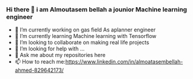 ### Hi there 👋 i am Almoutasem bellah a jounior Machine learning engineer
- 🔭 I’m currently working on gas field As aplanner engineer 
- 🌱 I’m currently learning Machine learning with Tensorflow
- 👯 I’m looking to collaborate on making real life projects 
- 🤔 I’m looking for help with ...
- 💬 Ask me about my repositories here 
- 📫 How to reach me:https://www.linkedin.com/in/almoatasembellah-ahmed-829642173/
<!--
**Almoutasembellah/Almoutasembellah** is a ✨ _special_ ✨ repository because its `README.md` (this file) appears on your GitHub profile.

Here are some ideas to get you started:

- 🔭 I’m currently working on gas field As aplanner engineer 
- 🌱 I’m currently learning Machine learning with Tensorflow
- 👯 I’m looking to collaborate on making real life projects 
- 🤔 I’m looking for help with ...
- 💬 Ask me about my repositories here 
- 📫 How to reach me:https://www.linkedin.com/in/almoatasembellah-ahmed-829642173/
- ..
-->
